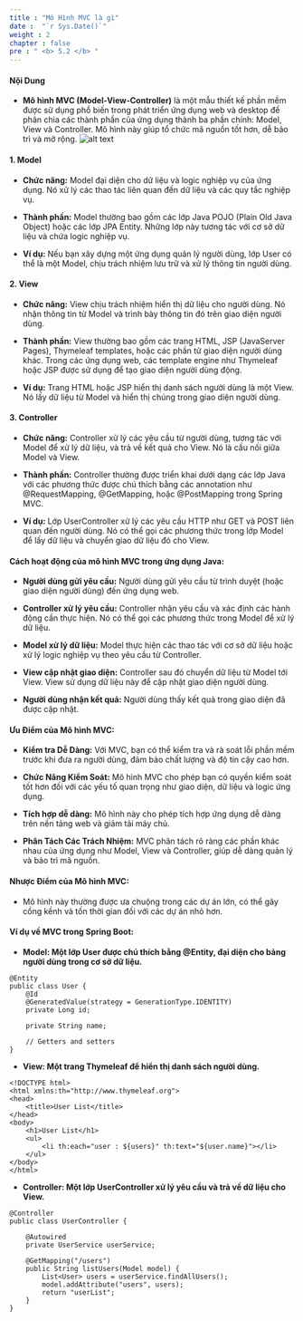 ```yaml
---
title : "Mô Hình MVC là gì"
date :  "`r Sys.Date()`"
weight : 2
chapter : false
pre : " <b> 5.2 </b> "
---
```


#### Nội Dung

- **Mô hình MVC (Model-View-Controller)** là một mẫu thiết kế phần mềm được sử dụng phổ biến trong phát triển ứng dụng web và desktop để phân chia các thành phần của ứng dụng thành ba phần chính: Model, View và Controller. Mô hình này giúp tổ chức mã nguồn tốt hơn, dễ bảo trì và mở rộng.
![alt text](/images/5.1.1/image-001.png)

#### 1. Model
- **Chức năng:** Model đại diện cho dữ liệu và logic nghiệp vụ của ứng dụng. Nó xử lý các thao tác liên quan đến dữ liệu và các quy tắc nghiệp vụ.

- **Thành phần:** Model thường bao gồm các lớp Java POJO (Plain Old Java Object) hoặc các lớp JPA Entity. Những lớp này tương tác với cơ sở dữ liệu và chứa logic nghiệp vụ.

- **Ví dụ:** Nếu bạn xây dựng một ứng dụng quản lý người dùng, lớp User có thể là một Model, chịu trách nhiệm lưu trữ và xử lý thông tin người dùng.

#### 2. View
- **Chức năng:** View chịu trách nhiệm hiển thị dữ liệu cho người dùng. Nó nhận thông tin từ Model và trình bày thông tin đó trên giao diện người dùng.

- **Thành phần:** View thường bao gồm các trang HTML, JSP (JavaServer Pages), Thymeleaf templates, hoặc các phần tử giao diện người dùng khác. Trong các ứng dụng web, các template engine như Thymeleaf hoặc JSP được sử dụng để tạo giao diện người dùng động.

- **Ví dụ:** Trang HTML hoặc JSP hiển thị danh sách người dùng là một View. Nó lấy dữ liệu từ Model và hiển thị chúng trong giao diện người dùng.

#### 3. Controller

- **Chức năng:** Controller xử lý các yêu cầu từ người dùng, tương tác với Model để xử lý dữ liệu, và trả về kết quả cho View. Nó là cầu nối giữa Model và View.

- **Thành phần:** Controller thường được triển khai dưới dạng các lớp Java với các phương thức được chú thích bằng các annotation như @RequestMapping, @GetMapping, hoặc @PostMapping trong Spring MVC.

- **Ví dụ:** Lớp UserController xử lý các yêu cầu HTTP như GET và POST liên quan đến người dùng. Nó có thể gọi các phương thức trong lớp Model để lấy dữ liệu và chuyển giao dữ liệu đó cho View.

#### Cách hoạt động của mô hình MVC trong ứng dụng Java:

- **Người dùng gửi yêu cầu:** Người dùng gửi yêu cầu từ trình duyệt (hoặc giao diện người dùng) đến ứng dụng web.

- **Controller xử lý yêu cầu:** Controller nhận yêu cầu và xác định các hành động cần thực hiện. Nó có thể gọi các phương thức trong Model để xử lý dữ liệu.

- **Model xử lý dữ liệu:** Model thực hiện các thao tác với cơ sở dữ liệu hoặc xử lý logic nghiệp vụ theo yêu cầu từ Controller.

- **View cập nhật giao diện:** Controller sau đó chuyển dữ liệu từ Model tới View. View sử dụng dữ liệu này để cập nhật giao diện người dùng.

- **Người dùng nhận kết quả:** Người dùng thấy kết quả trong giao diện đã được cập nhật.

#### Ưu Điểm của Mô hình MVC:

- **Kiểm tra Dễ Dàng:** Với MVC, bạn có thể kiểm tra và rà soát lỗi phần mềm trước khi đưa ra người dùng, đảm bảo chất lượng và độ tin cậy cao hơn.

- **Chức Năng Kiểm Soát:** Mô hình MVC cho phép bạn có quyền kiểm soát tốt hơn đối với các yếu tố quan trọng như giao diện, dữ liệu và logic ứng dụng.

- **Tích hợp dễ dàng:** Mô hình này cho phép tích hợp ứng dụng dễ dàng trên nền tảng web và giảm tải máy chủ.

- **Phân Tách Các Trách Nhiệm:** MVC phân tách rõ ràng các phần khác nhau của ứng dụng như Model, View và Controller, giúp dễ dàng quản lý và bảo trì mã nguồn.

#### Nhược Điểm của Mô hình MVC:

- Mô hình này thường được ưa chuộng trong các dự án lớn, có thể gây cồng kềnh và tốn thời gian đối với các dự án nhỏ hơn.

#### Ví dụ về MVC trong Spring Boot:
- **Model: Một lớp User được chú thích bằng @Entity, đại diện cho bảng người dùng trong cơ sở dữ liệu.**
```
@Entity
public class User {
    @Id
    @GeneratedValue(strategy = GenerationType.IDENTITY)
    private Long id;
    
    private String name;
    
    // Getters and setters
}
```
- **View: Một trang Thymeleaf để hiển thị danh sách người dùng.**
```
<!DOCTYPE html>
<html xmlns:th="http://www.thymeleaf.org">
<head>
    <title>User List</title>
</head>
<body>
    <h1>User List</h1>
    <ul>
        <li th:each="user : ${users}" th:text="${user.name}"></li>
    </ul>
</body>
</html>
```
- **Controller: Một lớp UserController xử lý yêu cầu và trả về dữ liệu cho View.**
```
@Controller
public class UserController {
    
    @Autowired
    private UserService userService;
    
    @GetMapping("/users")
    public String listUsers(Model model) {
        List<User> users = userService.findAllUsers();
        model.addAttribute("users", users);
        return "userList";
    }
}
```